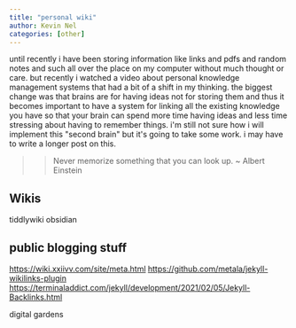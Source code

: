 ```yaml
---
title: "personal wiki"
author: Kevin Nel
categories: [other]
---
```


until recently i have been storing information like links and pdfs and random notes and such all over the place on my computer without much thought or care.
but recently i watched a video about personal knowledge management systems that had a bit of a shift in my thinking.
the biggest change was that brains are for having ideas not for storing them and thus it becomes important to have a system for linking all the existing knowledge you have so that your brain can spend more time having ideas and less time stressing about having to remember things.
i'm still not sure how i will implement this "second brain" but it's going to take some work.
i may have to write a longer post on this.

>> Never memorize something that you can look up. ~ Albert Einstein


## Wikis
tiddlywiki
obsidian

## public blogging stuff
https://wiki.xxiivv.com/site/meta.html
https://github.com/metala/jekyll-wikilinks-plugin
https://terminaladdict.com/jekyll/development/2021/02/05/Jekyll-Backlinks.html

digital gardens